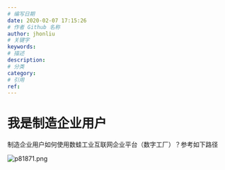 ```yaml
---
# 编写日期
date: 2020-02-07 17:15:26
# 作者 Github 名称
author: jhonliu
# 关键字
keywords:
# 描述
description:
# 分类
category: 
# 引用
ref:
---
```


# 我是制造企业用户

  制造企业用户如何使用数蛙工业互联网企业平台（数字工厂）？参考如下路径
  
  ![p81871.png](http://dgiot-1253666439.cos.ap-shanghai-fsi.myqcloud.com/shuwa_tech/zh/product/dgii/p81871.png)
  